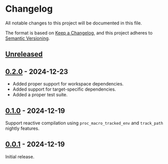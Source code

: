 # Changelog
All notable changes to this project will be documented in this file.

The format is based on [Keep a Changelog](https://keepachangelog.com/en/1.0.0/),
and this project adheres to [Semantic Versioning](https://semver.org/spec/v2.0.0.html).

## [Unreleased]

## [0.2.0] - 2024-12-23

* Added proper support for workspace dependencies.
* Added support for target-specific dependencies.
* Added a proper test suite.

## [0.1.0] - 2024-12-19

Support reactive compilation using `proc_macro_tracked_env` and `track_path` nightly features.

## [0.0.1] - 2024-12-19

Initial release.

[Unreleased]: https://github.com/ink-feather-org/trait-cast-rs/compare/v0.2.0...HEAD
[0.2.0]: https://github.com/ink-feather-org/trait-cast-rs/releases/tag/v0.1.0...v0.2.0
[0.1.0]: https://github.com/ink-feather-org/trait-cast-rs/releases/tag/v0.0.1...v0.1.0
[0.0.1]: https://github.com/ink-feather-org/trait-cast-rs/releases/tag/v0.0.1
